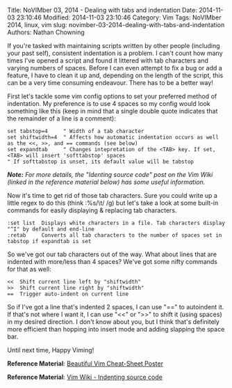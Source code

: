 Title: NoVIMber 03, 2014 - Dealing with tabs and indentation
Date: 2014-11-03 23:10:46
Modified: 2014-11-03 23:10:46
Category: Vim
Tags: NoVIMber 2014, linux, vim
slug: novimber-03-2014-dealing-with-tabs-and-indentation
Authors: Nathan Chowning

If you're tasked with maintaining scripts written by other people (including your past self), consistent indentation is a problem. I can't count how many times I've opened a script and found it littered with tab characters and varying numbers of spaces. Before I can even attempt to fix a bug or add a feature, I have to clean it up and, depending on the length of the script, this can be a very time consuming endeavour. There has to be a better way!

First let's tackle some vim config options to set your preferred method of indentation. My preference is to use 4 spaces so my config would look something like this (keep in mind that a single double quote indicates that the remainder of a line is a comment):

```
set tabstop=4     " Width of a tab character
set shiftwidth=4  " Affects how automatic indentation occurs as well as the <<, >>, and == commands (see below)
set expandtab     " Changes intepretation of the <TAB> key. If set, <TAB> will insert 'softtabstop' spaces
" If softtabstop is unset, its default value will be tabstop
```

*__Note:__ For more details, the "Identing source code" post on the Vim Wiki (linked in the reference material below) has some useful information.*

Now it's time to get rid of those tab characters. Sure you could write up a little regex to do this (think :%s/\t/    /g) but let's take a look at some built-in commands for easily displaying & replacing tab characters.

```
:set list  Displays white characters in a file. Tab characters display "^I" by default and end-line
:retab     Converts all tab characters to the number of spaces set in tabstop if expandtab is set
```

So we've got our tab characters out of the way. What about lines that are indented with more/less than 4 spaces? We've got some nifty commands for that as well:

```
<<  Shift current line left by "shiftwidth"
>>  Shift current line right by "shiftwidth"
==  Trigger auto-indent on current line
```

So if I've got a line that's indented 2 spaces, I can use "==" to autoindent it. If that's not where I want it, I can use "<<" or ">>" to shift it (using spaces) in my desired direction. I don't know about you, but I think that's definitely more efficient than hopping into insert mode and adding slapping the space bar.

Until next time, Happy Viming!

__Reference Material__: [Beautiful Vim Cheat-Sheet Poster](http://vimcheatsheet.com/)

__Reference Material__: [Vim Wiki - Indenting source code](http://vim.wikia.com/wiki/Indenting_source_code)
